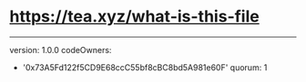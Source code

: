 # https://tea.xyz/what-is-this-file
---
version: 1.0.0
codeOwners:
  - '0x73A5Fd122f5CD9E68ccC55bf8cBC8bd5A981e60F'
quorum: 1
